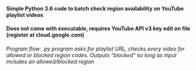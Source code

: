 #### Simple Python 3.6 code to batch check region availability on YouTube playlist videos

#### Does not come with executable, requires YouTube API v3 key edit on file (register at cloud.google.com)

###### Program flow: .py program asks for playlist URL, checks every video for allowed or blocked region codes. Outputs "blocked" so long as input includes an allowed/blocked region
